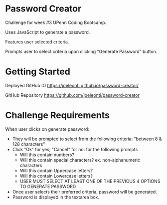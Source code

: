# Password Creator

Challenge for week #3 UPenn Coding Bootcamp.

Uses JavaScript to generate a password.

Features user selected criteria. 

Prompts user to select criteria upon clicking "Generate Password" button.



# Getting Started

Deployed GitHub IO 
https://joeleonti.github.io/password-creator/

GitHub Repository
https://github.com/joeleonti/password-creator

# Challenge Requirements

When user clicks on generate password:

+ They will be prompted to select from the following criteria: "between 8 & 128 characters"
+ Click "Ok" for yes; "Cancel" for no: for the following prompts
    + Will this contain numbers?
    + Will this contain special characters? ex. non-alphanumeric characters
    + Will this contain Uppercase letters?
    + Will this contain Lowercase letters?
    + USER MUST SELECT AT LEAST ONE OF THE PREVIOUS 4 OPTIONS TO GENERATE PASSWORD  
+ Once user selects their preferred criteria, password will be generated.
+ Password is displayed in the textarea box.

 
 
 

